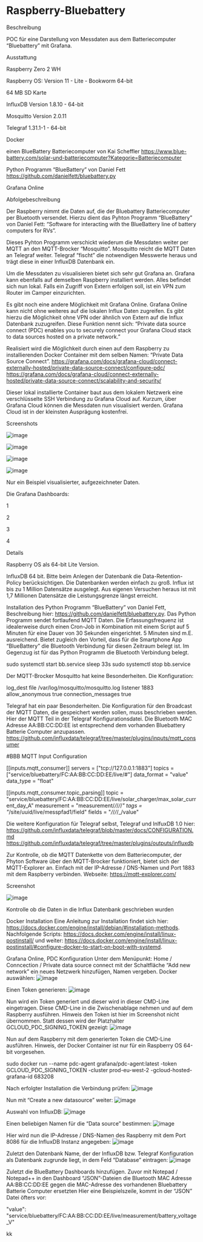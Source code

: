 # Raspberry-Bluebattery
Beschreibung

POC für eine Darstellung von Messdaten aus dem Batteriecomputer “Bluebattery” mit Grafana.

Ausstattung

Raspberry Zero 2 WH

Raspberry OS: Version 11 - Lite - Bookworm 64-bit

64 MB SD Karte

InfluxDB Version 1.8.10 - 64-bit

Mosquitto Version  2.0.11

Telegraf 1.31.1-1 - 64-bit

Docker

einen BlueBattery Batteriecomputer von Kai Scheffler
https://www.blue-battery.com/solar-und-batteriecomputer?Kategorie=Batteriecomputer

Python Programm “BlueBattery” von Daniel Fett
https://github.com/danielfett/bluebattery.py

Grafana Online

Abfolgebeschreibung

Der Raspberry nimmt die Daten auf, die der Bluebattery Batteriecomputer per Bluetooth versendet. Hierzu dient das Pyhton Programm “BlueBattery” von Daniel Fett: “Software for interacting with the BlueBattery line of battery computers for RVs”.

Dieses Pyhton Programm verschickt wiederum die Messdaten weiter per MQTT an den MQTT-Brocker “Mosquitto”. Mosquitto reicht die MQTT Daten an Telegraf weiter. Telegraf “fischt” die notwendigen Messwerte heraus und trägt diese in einer InfluxDB Datenbank ein.

Um die Messdaten zu visualisieren bietet sich sehr gut Grafana an. Grafana kann ebenfalls auf demselben Raspberry installiert werden. Alles befindet sich nun lokal. Falls ein Zugriff von Extern erfolgen soll, ist ein VPN zum Router im Camper einzurichten.

Es gibt noch eine andere Möglichkeit mit Grafana Online. Grafana Online kann nicht ohne weiteres auf die lokalen Influx Daten zugreifen. Es gibt hierzu die Möglichkeit ohne VPN oder ähnlich von Extern auf die Influx Datenbank zuzugreifen. Diese Funktion nennt sich: “Private data source connect (PDC) enables you to securely connect your Grafana Cloud stack to data sources hosted on a private network.” 

Realisiert wird die Möglichkeit durch einen auf dem Raspberry zu installierenden Docker Container mit dem selben Namen: “Private Data Source Connect”.
https://grafana.com/docs/grafana-cloud/connect-externally-hosted/private-data-source-connect/configure-pdc/
https://grafana.com/docs/grafana-cloud/connect-externally-hosted/private-data-source-connect/scalability-and-security/

Dieser lokal installierte Container baut aus dem lokalem Netzwerk eine verschlüsselte SSH Verbindung zu Grafana Cloud auf. Kurzum, über Grafana Cloud können die Messdaten nun visualisiert werden. Grafana Cloud ist in der kleinsten Ausprägung kostenfrei.

Screenshots

![image](https://github.com/user-attachments/assets/c1c0ec49-bd06-4826-8df0-60413fc8fae5)

![image](https://github.com/user-attachments/assets/3c9caad7-8803-499e-a11c-e027b69c61a4)

![image](https://github.com/user-attachments/assets/d4261f6e-c875-46a7-89c4-97fb0d7ab994)

![image](https://github.com/user-attachments/assets/ddf65c3c-660c-49b8-a4b7-1a627b520cde)

Nur ein Beispiel visualisierter, aufgezeichneter Daten.

Die Grafana Dashboards:

1

2

3

4

Details

Raspberry OS als 64-bit Lite Version. 

InfluxDB 64 bit. Bitte beim Anlegen der Datenbank die Data-Retention-Policy berücksichtigen. Die Datenbanken werden einfach zu groß. Influx ist bis zu 1 Million Datensätze ausgelegt. Aus eigenen Versuchen heraus ist mit 1,7 Millionen Datensätze die Leistungsgrenze längst erreicht.

Installation des Python Programm “BlueBattery” von Daniel Fett, Beschreibung hier: https://github.com/danielfett/bluebattery.py. Das Python Programm sendet fortlaufend MQTT Daten. Die Erfassungsfrequenz ist idealerweise durch einen Cron-Job in Kombination mit einem Script auf 5 Minuten für eine Dauer von 30 Sekunden eingerichtet. 5 Minuten sind m.E. ausreichend. Bietet zugleich den Vorteil, dass für die Smartphone App “BlueBattery” die Bluetooth Verbindung für diesen Zeitraum belegt ist. Im Gegenzug ist für das Python Programm die Bluetooth Verbindung belegt.

sudo systemctl start bb.service
sleep 33s
sudo systemctl stop bb.service

Der MQTT-Brocker Mosquitto hat keine Besonderheiten. Die Konfiguration:

log_dest file /var/log/mosquitto/mosquitto.log
listener 1883
allow_anonymous true
connection_messages true

Telegraf hat ein paar Besonderheiten. Die Konfiguration für den Broadcast der MQTT Daten, die gespeichert werden sollen, muss beschrieben werden. Hier der MQTT Teil in der Telegraf Konfigurationsdatei. Die Bluetooth MAC Adresse AA:BB:CC:DD:EE  ist entsprechend dem vorhanden Bluebattery Batterie Computer anzupassen.
https://github.com/influxdata/telegraf/tree/master/plugins/inputs/mqtt_consumer

#BBB MQTT Input Configuration

 [[inputs.mqtt_consumer]]
	servers = ["tcp://127.0.0.1:1883"]
	topics = ["service/bluebattery/FC:AA:BB:CC:DD:EE/live/#"]
	data_format = "value"
	data_type = "float"

 [[inputs.mqtt_consumer.topic_parsing]]
	topic = "service/bluebattery/FC:AA:BB:CC:DD:EE/live/solar_charger/max_solar_current_day_A"
	measurement = "measurement/_/_/_/_/_"
	tags = "_/site/uuid/live/messpfad1/field"
	fields = "_/_/_/_/_/value"

Die weitere Konfiguration für Telegraf selbst, Telegraf und InlfuxDB 1.0 hier:
https://github.com/influxdata/telegraf/blob/master/docs/CONFIGURATION.md
https://github.com/influxdata/telegraf/tree/master/plugins/outputs/influxdb

Zur Kontrolle, ob die MQTT Datenkette von dem Batteriecomputer, der Phyton Software über den MQTT-Brocker funktioniert, bietet sich der MQTT-Explorer an. Einfach mit der IP-Adresse / DNS-Namen und Port 1883 mit dem Raspberry verbinden.
Webseite: https://mqtt-explorer.com/

Screenshot

![image](https://github.com/user-attachments/assets/25fa8759-41c8-40e0-a833-bef2182960ae)

Kontrolle ob die Daten in die Influx Datenbank geschrieben wurden

Docker Installation
Eine Anleitung zur Installation findet sich hier: https://docs.docker.com/engine/install/debian/#installation-methods. 
Nachfolgende Scripts: https://docs.docker.com/engine/install/linux-postinstall/ 
und weiter: https://docs.docker.com/engine/install/linux-postinstall/#configure-docker-to-start-on-boot-with-systemd.

Grafana Online, PDC Konfiguration
Unter dem Menüpunkt: Home / Conncection / Private data source connect mit der Schaltfläche “Add new network” ein neues Netzwerk hinzufügen, Namen vergeben.
Docker auswählen:
![image](https://github.com/user-attachments/assets/fa04937c-072c-412a-abdd-f4f1f26ac4a1)

Einen Token generieren:
![image](https://github.com/user-attachments/assets/821d0ee6-5db2-463a-9b92-5ae04b474f3a)

Nun wird ein Token generiert und dieser wird in dieser CMD-Line eingetragen. Diese CMD-Line in die Zwischenablage nehmen und auf dem Raspberry ausführen. Hinweis den Token ist hier im Screenshot nicht übernommen. Statt dessen wird der Platzhalter GCLOUD_PDC_SIGNING_TOKEN gezeigt:
![image](https://github.com/user-attachments/assets/e2bc335a-7d75-4b8f-8f84-70adcdae44c9)
 
Nun auf dem Raspberry mit dem generierten Token die CMD-Line ausführen. Hinweis, der Docker Container ist nur für ein Raspberry OS 64-bit vorgesehen.

sudo docker run --name pdc-agent grafana/pdc-agent:latest -token GCLOUD_PDC_SIGNING_TOKEN -cluster prod-eu-west-2 -gcloud-hosted-grafana-id 683208


Nach erfolgter Installation die Verbindung prüfen:
![image](https://github.com/user-attachments/assets/39aeb09f-0988-4078-a83e-b2f3e6ffd331)

Nun mit “Create a new datasource” weiter:
![image](https://github.com/user-attachments/assets/b24cc1a6-bb77-4aa8-8f86-9ae9011b0003)
 
Auswahl von InfluxDB:
![image](https://github.com/user-attachments/assets/309486b6-6d7c-464a-887e-60b2422838c8)
 
Einen beliebigen Namen für die “Data source” bestimmen:
![image](https://github.com/user-attachments/assets/4477099a-695a-41a8-b6ca-856139837d15)
 
Hier wird nun die IP-Adresse / DNS-Namen des Raspberry mit dem Port 8086 für die InfluxDB Instanz angegeben:
![image](https://github.com/user-attachments/assets/b3465487-c78c-4297-ad1a-40c2ddb2dd6c)

Zuletzt den Datenbank Name, der der InfluxDB bzw. Telegraf Konfiguration als Datenbank zugrunde liegt, in dem Feld “Database” eintragen:
![image](https://github.com/user-attachments/assets/cb7013bb-1b04-4be3-8f18-5cd0b7d01034)

Zuletzt die BlueBattery Dashboards hinzufügen. 
Zuvor mit Notepad / Notepad++ in den Dashboard “JSON”-Dateien die Bluetooth MAC Adresse AA:BB:CC:DD:EE gegen die MAC-Adresse des vorhandenen Bluebattery Batterie Computer ersetzten
Hier eine Beispielszeile, kommt in der “JSON” Datei öfters vor:

"value": "service/bluebattery/FC:AA:BB:CC:DD:EE/live/measurement/battery_voltage_V"

kk
